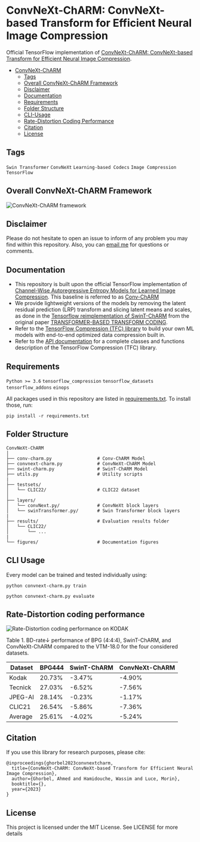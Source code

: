 # ConvNeXt-ChARM: ConvNeXt-based Transform for Efficient Neural Image Compression
Official TensorFlow implementation of [ConvNeXt-ChARM: ConvNeXt-based Transform for Efficient Neural Image Compression](https://arxiv.org/).

* [ConvNeXt-ChARM](#convnext-charm)
  * [Tags](#tags)
  * [Overall ConvNeXt-ChARM Framework](#overall-convnext-charm-framework)
  * [Disclaimer](#disclaimer)
  * [Documentation](#documentation)
  * [Requirements](#requirements)
  * [Folder Structure](#folder-structure)
  * [CLI-Usage](#cli-usage)
  * [Rate-Distortion Coding Performance](#rate-distortion-coding-performance)
  * [Citation](#citation)
  * [License](#license)
    
<!-- /code_chunk_output -->

## Tags
<code>Swin Transformer</code> <code>ConvNeXt</code> <code>Learning-based Codecs</code> <code>Image Compression</code> <code>TensorFlow</code>

## Overall ConvNeXt-ChARM Framework
![ConvNeXt-ChARM framework](https://github.com/ahmedgh970/ConvNeXt-ChARM/blob/main/figures/ConvNeXt-ChARM.png)

## Disclaimer
Please do not hesitate to open an issue to inform of any problem you may find within this repository. Also, you can [email me](mailto:ahmed.ghorbel888@gmail.com?subject=[GitHub]) for questions or comments. 

## Documentation
* This repository is built upon the official TensorFlow implementation of [Channel-Wise Autoregressive Entropy Models for Learned Image Compression](https://ieeexplore.ieee.org/abstract/document/9190935). This baseline is referred to as [Conv-ChARM](https://github.com/ahmedgh970/ConvNeXt-ChARM/blob/main/conv-charm.py)
* We provide lightweight versions of the models by removing the latent residual prediction (LRP) transform and slicing latent means and scales, as done in the [Tensorflow reimplementation of SwinT-ChARM](https://github.com/Nikolai10/SwinT-ChARM) from the original paper [TRANSFORMER-BASED TRANSFORM CODING](https://openreview.net/pdf?id=IDwN6xjHnK8).
* Refer to the [TensorFlow Compression (TFC) library](https://github.com/tensorflow/compression) to build your own ML models with end-to-end optimized data compression built in.
* Refer to the [API documentation](https://www.tensorflow.org/api_docs/python/tfc) for a complete classes and functions description of the TensorFlow Compression (TFC) library.
 

## Requirements
<code>Python >= 3.6</code> <code>tensorflow_compression</code> <code>tensorflow_datasets</code> <code>tensorflow_addons</code> <code>einops</code>

All packages used in this repository are listed in [requirements.txt](https://github.com/ahmedgh970/ConvNeXt-ChARM/blob/main/requirements.txt).
To install those, run:
```
pip install -r requirements.txt
```

## Folder Structure
``` 
ConvNeXt-ChARM
│
├── conv-charm.py                 # Conv-ChARM Model
├── convnext-charm.py             # ConvNeXt-ChARM Model
├── swint-charm.py                # SwinT-ChARM Model
├── utils.py                      # Utility scripts
|
├── testsets/
│   └── CLIC22/                   # CLIC22 dataset
│
├── layers/
│   └── convNext.py/              # ConvNeXt block layers
│   └── swinTransformer.py/       # Swin Transformer block layers
|
├── results/                      # Evaluation results folder
│   └── CLIC22/ 
│       └── ... 
|
└── figures/                      # Documentation figures
```

## CLI Usage
Every model can be trained and tested individually using:
```
python convnext-charm.py train
```
```
python convnext-charm.py evaluate
```

## Rate-Distortion coding performance
![Rate-Distortion coding performance on KODAK](https://github.com/ahmedgh970/ConvNeXt-ChARM/blob/main/figures/rd_performance.png)

Table 1. BD-rate↓ performance of BPG (4:4:4), SwinT-ChARM, and ConvNeXt-ChARM compared to the VTM-18.0 for the four considered datasets.

| Dataset | BPG444 | SwinT-ChARM | ConvNeXt-ChARM |
| --- | --- | --- | --- |
| Kodak   | 20.73% | -3.47%  | -4.90% |
| Tecnick | 27.03% | -6.52%  | -7.56% |
| JPEG-AI | 28.14% | -0.23%  | -1.17% |
| CLIC21  | 26.54% | -5.86%  | -7.36% |
| Average | 25.61% | -4.02%  | -5.24% |


## Citation
If you use this library for research purposes, please cite:
```
@inproceedings{ghorbel2023convnextcharm,
  title={ConvNeXt-ChARM: ConvNeXt-based Transform for Efficient Neural Image Compression},
  author={Ghorbel, Ahmed and Hamidouche, Wassim and Luce, Morin},
  booktitle={},
  year={2023}
}
```

## License
This project is licensed under the MIT License. See LICENSE for more details
